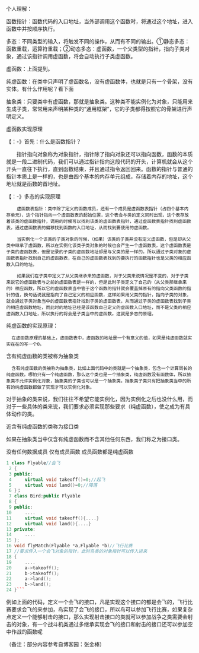 ﻿个人理解：

函数指针：函数代码的入口地址，当外部调用这个函数时，将通过这个地址，进入函数中并按顺序执行。

多态：不同类型的输入，将触发不同的操作，从而有不同的输出。①静态多态：函数重载，运算符重载；②动态多态：虚函数，一个父类型的指针，指向子类对象，通过该指针调用虚函数，将会自动执行子类虚函数。

虚函数：上面提到。

纯虚函数：在类中只声明了虚函数名，没有虚函数体，也就是只有一个骨架，没有实体。有什么作用呢？看下面

抽象类：只要类中有虚函数，那就是抽象类。这种类不能实例化为对象，只能用来生成子类，常常用来声明某种类的“通用框架”，它的子类都得按照它的骨架进行声明定义。



虚函数实现原理

【：-》首先：什么是函数指针？

　　指针指向对象称为对象指针，指针除了指向对象还可以指向函数，函数的本质就是一段二进制代码，我们可以通过指针指向这段代码的开头，计算机就会从这个开头一直往下执行，直到函数结束，并且通过指令返回回来。函数的指针与普通的指针本质上是一样的，也是由四个基本的内存单元组成，存储着内存的地址，这个地址就是函数的首地址。

【：-》多态的实现原理

        虚函数表指针：类中除了定义的函数成员，还有一个成员是虚函数表指针（占四个基本内存单元），这个指针指向一个虚函数表的起始位置，这个表会与类的定义同时出现，这个表存放着该类的虚函数指针，调用的时候可以找到该类的虚函数表指针，通过虚函数表指针找到虚函数表，通过虚函数表的偏移找到函数的入口地址，从而找到要使用的虚函数。

        当实例化一个该类的子类对象的时候，（如果）该类的子类并没有定义虚函数，但是却从父类中继承了虚函数，所以在实例化该类子类对象的时候也会产生一个虚函数表，这个虚函数表是子类的虚函数表，但是记录的子类的虚函数地址却是与父类的是一样的。所以通过子类对象的虚函数表指针找到自己的虚函数表，在自己的虚函数表找到的要执行的函数指针也是父类的相应函数入口的地址。

        如果我们在子类中定义了从父类继承来的虚函数，对于父类来说情况是不变的，对于子类来说它的虚函数表与之前的虚函数表是一样的，但是此时子类定义了自己的（从父类那继承来的）相应函数，所以它的虚函数表当中管于这个函数的指针就会覆盖掉原有的指向父类函数的指针的值，换句话说就是指向了自己定义的相应函数，这样如果用父类的指针，指向子类的对象，就会通过子类对象当中的虚函数表指针找到子类的虚函数表，从而通过子类的虚函数表找到子类的相应虚函数地址，而此时的地址已经是该函数自己定义的虚函数入口地址，而不是父类的相应虚函数入口地址，所以执行的将会是子类当中的虚函数。这就是多态的原理。

纯虚函数的实现原理：

      在虚函数原理的基础上，虚函数表中，虚函数的地址是一个有意义的值，如果是纯虚函数就实实在在的写一个0。

含有纯虚函数的类被称为抽象类

      含有纯虚函数的类被称为抽象类，比如上面代码中的类就是一个抽象类，包含一个计算周长的纯虚函数。哪怕只有一个纯虚函数，那么这个类也是一个抽象类，纯虚函数没有函数体，所以抽象类不允许实例化对象，抽象类的子类也可以是一个抽象类。抽象类子类只有把抽象类当中的所有的纯虚函数都做了实现才可以实例化对象。

对于抽象的类来说，我们往往不希望它能实例化，因为实例化之后也没什么用，而对于一些具体的类来说，我们要求必须实现那些要求（纯虚函数），使之成为有具体动作的类。

近含有纯虚函数的类称为接口类

如果在抽象类当中仅含有纯虚函数而不含其他任何东西，我们称之为接口类。

没有任何数据成员
仅有成员函数
成员函数都是纯虚函数
```cpp
1 class Flyable//会飞
 2 {
 3 public:
 4     virtual void takeoff()=0;//起飞
 5     virtual void land()=0;//降落
 6 }；
 7 class Bird:public Flyable
 8 {
 9 public:
10     ....
11     virtual void takeoff(){....}
12     virtual void land(){....}
13 private:
14     ....
15 };
16 void flyMatch(Flyable *a,Flyable *b)//飞行比赛
17 //要求传入一个会飞对象的指针，此时鸟类的对象指针可以传入进来
18 {
19     ....
20     a->takeoff();
21     b->takeoff();
22     a->land();
23     b->land();
24 }```
```
例如上面的代码，定义一个会飞的接口，凡是实现这个接口的都是会飞的，飞行比赛要求会飞的来参加，鸟实现了会飞的接口，所以鸟可以参加飞行比赛，如果复杂点定义一个能够射击的接口，那么实现射击接口的类就可以参加战争之类需要会射击的对象，有一个战斗机类通过多继承实现会飞的接口和射击的接口还可以参加空中作战的函数呢

（备注：部分内容参考自博客园：张金棒）